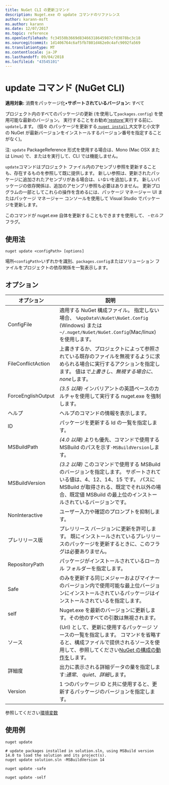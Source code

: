 ```yaml
---
title: NuGet CLI の更新コマンド
description: Nuget.exe の update コマンドのリファレンス
author: karann-msft
ms.author: karann
ms.date: 12/07/2017
ms.topic: reference
ms.openlocfilehash: fc34550b3669d83466318645987cfd3078bc3c18
ms.sourcegitcommit: 1d1406764c6af5fb7801d462e0c4afc9092fa569
ms.translationtype: MT
ms.contentlocale: ja-JP
ms.lasthandoff: 09/04/2018
ms.locfileid: "43545101"
---
```

# <a name="update-command-nuget-cli"></a>update コマンド (NuGet CLI)

**適用対象:** 消費をパッケージ化&bullet;**サポートされているバージョン:** すべて

プロジェクト内のすべてのパッケージの更新 (を使用して`packages.config`) を使用可能な最新のバージョン。 実行することをお勧め['restore'](cli-ref-restore.md)実行する前に、`update`します。 (個々 のパッケージを更新する[ `nuget install` ](cli-ref-install.md)大文字と小文字の NuGet が最新バージョンをインストールするバージョン番号を指定することがなく)。

注: `update` PackageReference 形式を使用する場合は、Mono (Mac OSX または Linux) で、またはを実行して、CLI では機能しません。

`update`コマンドはプロジェクト ファイル内のアセンブリ参照を更新することも、存在するものを参照して既に提供します。 新しい参照は、更新されたパッケージに追加されたアセンブリがある場合は、*いない*を追加します。 新しいパッケージの依存関係は、追加のアセンブリ参照も必要はありません。 更新プログラムの一部としてこれらの操作を含めるには、パッケージ マネージャー UI またはパッケージ マネージャー コンソールを使用して Visual Studio でパッケージを更新します。

このコマンドが nuget.exe 自体を更新することもできますを使用して、 *-セルフ*フラグ。

## <a name="usage"></a>使用法

```cli
nuget update <configPath> [options]
```

場所`<configPath>`いずれかを識別、`packages.config`またはソリューション ファイルをプロジェクトの依存関係を一覧表示します。

## <a name="options"></a>オプション

| オプション | 説明 |
| --- | --- |
| ConfigFile | 適用する NuGet 構成ファイル。 指定しない場合、 `%AppData%\NuGet\NuGet.Config` (Windows) または`~/.nuget/NuGet/NuGet.Config`(Mac/linux) を使用します。|
| FileConflictAction | 上書きするか、プロジェクトによって参照されている既存のファイルを無視するように求められる場合に実行するアクションを指定します。 値は*で上書きし、無視する場合に、none*します。 |
| ForceEnglishOutput | *(3.5 以降)* インバリアントの英語ベースのカルチャを使用して実行する nuget.exe を強制します。 |
| ヘルプ | ヘルプのコマンドの情報を表示します。 |
| ID | パッケージを更新する Id の一覧を指定します。 |
| MSBuildPath | *(4.0 以降)* よりも優先、コマンドで使用する MSBuild のパスを示す`-MSBuildVersion`します。 |
| MSBuildVersion | *(3.2 以降)* このコマンドで使用する MSBuild のバージョンを指定します。 サポートされている値は、4、12、14、15 です。 パスに MSBuild が取得される、既定でそれ以外の場合、既定値 MSBuild の最上位のインストールされているバージョンです。 |
| NonInteractive | ユーザー入力や確認のプロンプトを抑制します。 |
| プレリリース版 | プレリリース バージョンに更新を許可します。 既にインストールされているプレリリースのパッケージを更新するときに、このフラグは必要ありません。 |
| RepositoryPath | パッケージがインストールされているローカル フォルダーを指定します。 |
| Safe | のみを更新する同じメジャーおよびマイナーのバージョン内で使用可能な最上位バージョンにインストールされているパッケージはインストールされているを指定します。 |
| self | Nuget.exe を最新のバージョンに更新します。その他のすべての引数は無視されます。 |
| ソース | (Url) として、更新に使用するパッケージ ソースの一覧を指定します。 コマンドを省略すると、構成ファイルで提供されるソースを使用して、参照してください[NuGet の構成の動作を](../consume-packages/configuring-nuget-behavior.md)します。 |
| 詳細度 | 出力に表示される詳細データの量を指定します:*通常*、 *quiet*、*詳細*します。 |
| Version | 1 つのパッケージ ID と共に使用すると、更新するパッケージのバージョンを指定します。 |

参照してください[環境変数](cli-ref-environment-variables.md)

## <a name="examples"></a>使用例

```cli
nuget update

# update packages installed in solution.sln, using MSBuild version 14.0 to load the solution and its project(s).
nuget update solution.sln -MSBuildVersion 14

nuget update -safe

nuget update -self
```
